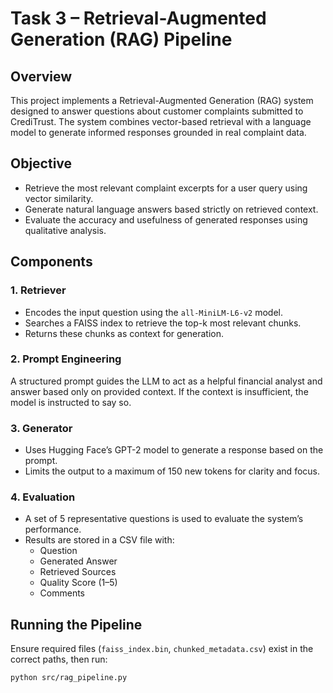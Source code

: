 # Task 3 – Retrieval-Augmented Generation (RAG) Pipeline

## Overview

This project implements a Retrieval-Augmented Generation (RAG) system designed to answer questions about customer complaints submitted to CrediTrust. The system combines vector-based retrieval with a language model to generate informed responses grounded in real complaint data.

## Objective

- Retrieve the most relevant complaint excerpts for a user query using vector similarity.
- Generate natural language answers based strictly on retrieved context.
- Evaluate the accuracy and usefulness of generated responses using qualitative analysis.

## Components

### 1. Retriever
- Encodes the input question using the `all-MiniLM-L6-v2` model.
- Searches a FAISS index to retrieve the top-k most relevant chunks.
- Returns these chunks as context for generation.

### 2. Prompt Engineering
A structured prompt guides the LLM to act as a helpful financial analyst and answer based only on provided context. If the context is insufficient, the model is instructed to say so.

### 3. Generator
- Uses Hugging Face’s GPT-2 model to generate a response based on the prompt.
- Limits the output to a maximum of 150 new tokens for clarity and focus.

### 4. Evaluation
- A set of 5 representative questions is used to evaluate the system’s performance.
- Results are stored in a CSV file with:
  - Question
  - Generated Answer
  - Retrieved Sources
  - Quality Score (1–5)
  - Comments

## Running the Pipeline

Ensure required files (`faiss_index.bin`, `chunked_metadata.csv`) exist in the correct paths, then run:

```bash
python src/rag_pipeline.py
